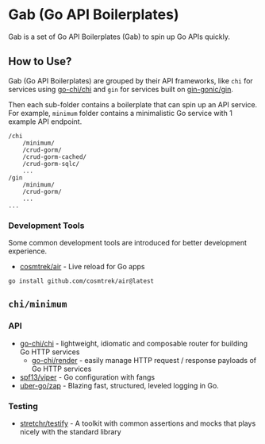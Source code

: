 # Gab (Go API Boilerplates)

Gab is a set of Go API Boilerplates (Gab) to spin up Go APIs quickly.

## How to Use?

Gab (Go API Boilerplates) are grouped by their API frameworks,
like `chi` for services using [go-chi/chi][go-chi/chi]
and `gin` for services built on [gin-gonic/gin][gin-gonic/gin].

Then each sub-folder contains a boilerplate that can spin up an API service.
For example, `minimum` folder contains a minimalistic Go service with 1 example API endpoint.

```
/chi
    /minimum/
    /crud-gorm/
    /crud-gorm-cached/
    /crud-gorm-sqlc/
    ...
/gin
    /minimum/
    /crud-gorm/
    ...
...
```

### Development Tools

Some common development tools are introduced for better development experience.

- [cosmtrek/air](https://github.com/cosmtrek/air) - Live reload for Go apps

```
go install github.com/cosmtrek/air@latest
```

## `chi/minimum`

### API
- [go-chi/chi][go-chi/chi] - lightweight, idiomatic and composable router for building Go HTTP services
  - [go-chi/render][go-chi/render] - easily manage HTTP request / response payloads of Go HTTP services
- [spf13/viper][spf13/viper] - Go configuration with fangs
- [uber-go/zap][uber-go/zap] - Blazing fast, structured, leveled logging in Go.

### Testing
- [stretchr/testify][stretchr/testify] - A toolkit with common assertions and mocks that plays nicely with the standard library

[go-chi/chi]: https://github.com/go-chi/chi
[gin-gonic/gin]: https://github.com/gin-gonic/gin
[go-chi/render]: https://github.com/go-chi/render
[spf13/viper]: https://github.com/spf13/viper
[uber-go/zap]: https://github.com/uber-go/zap
[stretchr/testify]: https://github.com/stretchr/testify